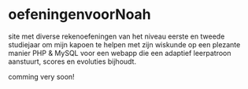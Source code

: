 # oefeningenvoorNoah
site met diverse rekenoefeningen van het niveau eerste en tweede studiejaar om mijn kapoen te helpen met zijn wiskunde op een plezante manier
PHP & MySQL voor een webapp die een adaptief leerpatroon aanstuurt, scores en evoluties bijhoudt.

comming very soon!
